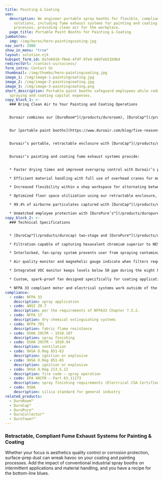 ```yaml
---
title: Painting & Coating
seo:
  description: We engineer portable spray booths for flexible, compliant clean air
    solutions, including fume exhaust systems for painting and coating
    processes, providing clean air for the workplace.
  page_title: Portable Paint Booths for Painting & Coating
jumbotron:
  img: /img/heros/hero-paintingcoating.jpg
nav_sort: 2000
show_in_menu: "true"
layout: solution.njk
hubspot_form_id: 8a7e8410-f0e6-4fdf-9fe9-60dfeb51b9b4
redirectUrl: /contact-us/success/
form_intro: Contact Us
thumbnail: /img/thumbs/hero-paintingcoating.jpg
image_1: /img/image-1-paintingcoating.jpg
image_2: /img/image-2-paintingcoating.jpg
image_3: /img/image-3-paintingcoating.png
short_description: Portable paint booths safeguard employees while reducing
  spraying and coating capital expenses.
copy_block_1: >-
  ### Bring Clean Air to Your Painting and Coating Operations


  Duroair combines our [DuroRoom™](/products/duroroom), [DuroCap™](/products/durocap), and [DuroPure™](/products/duropure) technologies into one industrial air cleaning system to make sure you get your clean air requirements right every time.


  Our [portable paint booths](https://www.duroair.com/blog/five-reasons-why-a-portable-paint-booth-makes-sense) offer flexible, compliant clean air solutions for painting and coating processes that bring the benefits of clean air to each workplace.


  Duroair’s portable, retractable enclosure with [DuroCap™](/products/durocap) vented and [DuroPure™](/products/duropure) recirculating air filtration systems can be custom tailored to your facility workflows. Our solutions prevent costly surface rework from contaminants, while capturing toxins like VOC’s, hexavalent chromium, and isocyanates.


  Duroair’s painting and coating fume exhaust systems provide:


  * Faster drying times and improved overspray control with Duroair’s patented [Taper Draft Airflow Technology](/products/taper-draft-airflow-technology)

  * Efficient material handling with full use of overhead cranes for moving large workpieces 

  * Increased flexibility within a shop workspace for alternating between intermittent painting and coating processes and other operations

  * Optimized floor space utilization using our retractable enclosure, [DuroRoom™](/products/duroroom),  for other revenue generating activities

  * 99.4% of airborne particulates captured with [DuroCap™](/products/durocap) vented solution

  * Unmatched employee protection with [DuroPure’s™](/products/duropure) high-efficiency, six-stage filtration process that captures 100% of airborne particulates, gases, and vapors
copy_block_2: >-
  ### Technical Specifications


  * [DuroCap™](/products/durocap) two-stage and [DuroPure™](/products/duropure) six-stage air filtration ranging from 13,500 CFM to 100,000 CFM and beyond

  * Filtration capable of capturing hexavalent chromium superior to NESHAP 319

  * Interlocked, fan-spray system prevents user from spraying contaminants unless fan is running

  * Air quality monitor and magnehelic gauge indicate when filters require changing

  * Integrated VOC monitor keeps levels below 50 ppm during the eight hour weighted time mandated by OSHA

  * Custom, spark-proof fan designed specifically for coating applications

  * NFPA 33 compliant motor and electrical systems work outside of the air stream
compliance:
  - code: NFPA 33
    description: spray application
  - code: ANSI Z9.7
    description: per the requirements of NFPA33 Chapter 7.5.2.
  - code: NFPA 17
    description: dry chemical extinguishing systems
  - code: NFPA 701
    description: fabric flame resistance
  - code: OSHA 29CFR – 1910.107
    description: spray finishing
  - code: OSHA 29CFR – 1910.94
    description: ventilation
  - code: OHSA O.Reg 851-63
    description: ignition or explosive
  - code: OHSA O.Reg 851-65
    description: ignition or explosive
  - code: OHSA O.Reg 213.5.12
    description: fire code – spray operation
  - code: EPA 40CFR – Part 63.11173
    description: spray finishing requirements (Electrical CSA Certified)
  - code: OSHA
    description: silica standard for general industry
related_products:
  - DuroRoom™
  - DuroCap™
  - DuroPure™
  - DuroCollector™
  - DuroTower™
---
```

### **Retractable, Compliant Fume Exhaust Systems for Painting & Coating**

Whether your focus is aesthetics quality control or corrosion protection, surface-prep dust can wreak havoc on your coating and painting processes. Add the impact of conventional industrial spray booths on intermittent applications and material handling, and you have a recipe for the bottom-line blues.